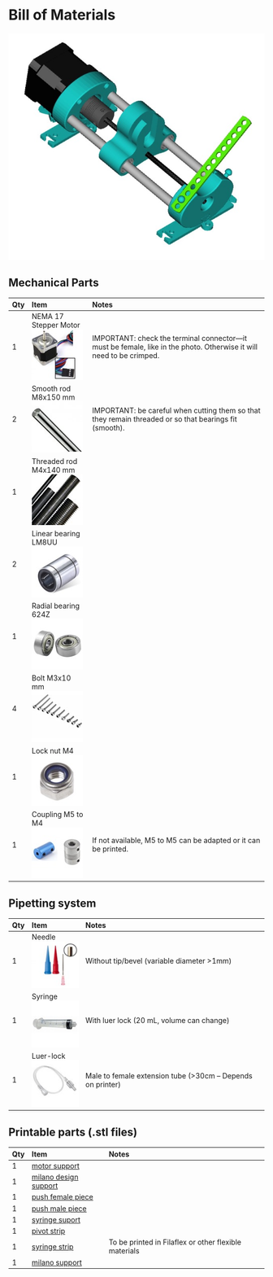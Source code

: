 # Bill of Materials

![Syring Pump](img/syringe-pump.jpg)

## Mechanical Parts

Qty | Item | Notes
--- | :--- | :--- 
1	| NEMA 17 Stepper Motor <br> ![](img/nema-motor.jpg)          | IMPORTANT: check the terminal connector—it must be female, like in the photo. Otherwise it will need to be crimped.
2	| Smooth rod M8x150 mm <br> ![](img/m8-smooth-rod.jpg)        | IMPORTANT: be careful when cutting them so that they remain threaded or so that  bearings fit (smooth).
1	| Threaded rod M4x140 mm <br> ![](img/m4-threaded-rod.jpg)    |
2	| Linear bearing LM8UU <br> ![](img/lm8uu-linear-bearing.jpg) |	
1	| Radial bearing 624Z <br> ![](img/624z-radial-bearing.jpg)   |	
4	| Bolt M3x10 mm	<br> ![](img/m3-10mm-bolts.jpg)               |
1	| Lock nut M4 <br> ![](img/m4-locknut.jpg)	                  |
1	| Coupling M5 to M4 <br> ![](img/m4-m5-coupling.jpg)          | If not available, M5 to M5 can be adapted or it can be printed.

## Pipetting system

Qty | Item      | Notes
--- | :---      | :---
1	| Needle <br> ![](img/needle.jpg)       | Without tip/bevel (variable diameter >1mm)
1	| Syringe <br> ![](img/syringe.jpg)     | With luer lock (20 mL, volume can change)
1	| Luer-lock <br> ![](img/luer-lock.jpg) | Male to female extension tube (>30cm – Depends  on printer)

## Printable parts (.stl files)

Qty | Item                  | Notes
--- | :---                  | :---
1	| [motor support](stl/v2.0/motor_support.stl)                | 
1	| [milano design support](stl/v2.0/milan_support_design.stl) |
1	| [push female piece](stl/v2.0/push_female_piece.stl)	     |
1	| [push male piece](stl/v2.0/push_male_piece.stl)	         |
1	| [syringe suport](stl/v2.0/syringe_support.stl)	         |
1	| [pivot strip](stl/v2.0/pivot_strip.stl)	                 |
1	| [syringe strip](stl/v2.0/syringe_strip.stl)                | To be printed in Filaflex or other flexible materials
1	| [milano support](stl/v2.0/milan_support.stl)               |
